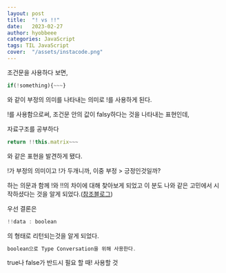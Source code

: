 ```yaml
---
layout: post
title:  "! vs !!"
date:   2023-02-27
author: hyobbeee
categories: JavaScript
tags: TIL JavaScript
cover:  "/assets/instacode.png"
---
```


조건문을 사용하다 보면, 

```jsx
if(!something){~~~}
```

와 같이 부정의 의미를 나타내는 의미로 !를 사용하게 된다.

!를 사용함으로써, 조건문 안의 값이 falsy하다는 것을 나타내는 표현인데, 

자료구조를 공부하다 

```jsx
return !!this.matrix~~~
```

와 같은 표현을 발견하게 됐다.

!가 부정의 의미이고 !가 두개니까, 이중 부정 > 긍정인것일까?

하는 의문과 함께 !와 !!의 차이에 대해 찾아보게 되었고 이 분도 나와 같은 고민에서 시작하셨다는 것을 알게 되었다.([참조블로그](https://hermeslog.tistory.com/279))

우선 결론은

```jsx
!!data : boolean
```

의 형태로 리턴되는것을 알게 되었다.

```jsx
boolean으로 Type Conversation을 위해 사용한다.
```

true나 false가 반드시 필요 할 때! 사용할 것